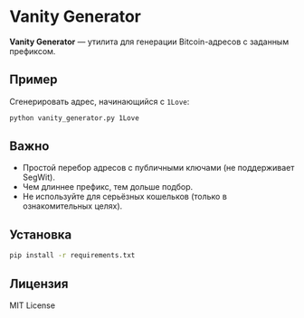 # Vanity Generator

**Vanity Generator** — утилита для генерации Bitcoin-адресов с заданным префиксом.

## Пример

Сгенерировать адрес, начинающийся с `1Love`:

```bash
python vanity_generator.py 1Love
```

## Важно

- Простой перебор адресов с публичными ключами (не поддерживает SegWit).
- Чем длиннее префикс, тем дольше подбор.
- Не используйте для серьёзных кошельков (только в ознакомительных целях).

## Установка

```bash
pip install -r requirements.txt
```

## Лицензия

MIT License
